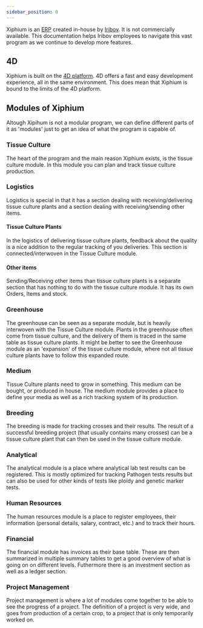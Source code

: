 ```yaml
---
sidebar_position: 0
---
```

Xiphium is an [ERP](https://en.wikipedia.org/wiki/Enterprise_resource_planning) created in-house by [Iribov](https://iribov.com). It is not commercially available. This documentation helps Iribov employees to navigate this vast program as we continue to develop more features.

## 4D
Xiphium is built on the [4D platform](https://us.4d.com/). 4D offers a fast and easy development experience, all in the same environment. This does mean that Xiphium is bound to the limits of the 4D platform.

## Modules of Xiphium
Altough Xipihum is not a modular program, we can define different parts of it as 'modules' just to get an idea of what the program is capable of.

### Tissue Culture
The heart of the program and the main reason Xiphium exists, is the tissue culture module. In this module you can plan and track tissue culture production.
### Logistics
Logistics is special in that it has a section dealing with receiving/delivering tissue culture plants and a section dealing with receiving/sending other items.
#### Tissue Culture Plants
In the logistics of delivering tissue culture plants, feedback about the quality is a nice addition to the regular tracking of you deliveries. This section is connected/interwoven in the Tissue Culture module.

#### Other items
Sending/Receiving other items than tissue culture plants is a separate section that has nothing to do with the tissue culture module. It has its own Orders, Items and stock.
### Greenhouse
The greenhouse can be seen as a separate module, but is heavily interwoven with the Tissue Culture module. Plants in the greenhouse often come from tissue culture, and the delivery of them is traced in the same table as tissue culture plants. It might be better to see the Greenhouse module as an 'expansion' of the tissue culture module, where not all tissue culture plants have to follow this expanded route.

### Medium
Tissue Culture plants need to grow in something. This medium can be bought, or produced in house. The medium module provides a place to define your media as well as a rich tracking system of its production.

### Breeding
The breeding is made for tracking crosses and their results. The result of a successful breeding project (that usually contains many crosses) can be a tissue culture plant that can then be used in the tissue culture module.

### Analytical
The analytical module is a place where analytical lab test results can be registered. This is mostly optimized for tracking Pathogen tests results but can also be used for other kinds of tests like ploïdy and genetic marker tests.

### Human Resources
The human resources  module is a place to register employees, their information (personal details, salary, contract, etc.) and to track their hours.
### Financial
The financial module has invoices as their base table. These are then summarized in multiple summary tables to get a good overview of what is going on on different levels. Futhermore there is an investment section as well as a ledger section.
### Project Management
Project management is where a lot of modules come together to be able to see the progress of a project. The definition of a project is very wide, and goes from production of a certain crop, to a project that is only temporarily worked on.